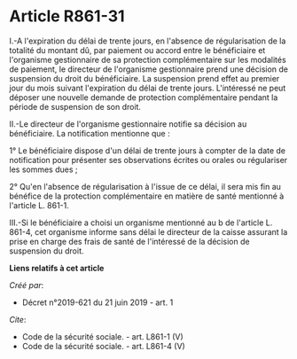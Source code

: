# Article R861-31

I.-A l'expiration du délai de trente jours, en l'absence de régularisation de la totalité du montant dû, par paiement ou
accord entre le bénéficiaire et l'organisme gestionnaire de sa protection complémentaire sur les modalités de paiement, le
directeur de l'organisme gestionnaire prend une décision de suspension du droit du bénéficiaire. La suspension prend effet au
premier jour du mois suivant l'expiration du délai de trente jours. L'intéressé ne peut déposer une nouvelle demande de
protection complémentaire pendant la période de suspension de son droit. 

II.-Le directeur de l'organisme gestionnaire notifie sa décision au bénéficiaire. La notification mentionne que : 

1° Le bénéficiaire dispose d'un délai de trente jours à compter de la date de notification pour présenter ses observations
écrites ou orales ou régulariser les sommes dues ; 

2° Qu'en l'absence de régularisation à l'issue de ce délai, il sera mis fin au bénéfice de la protection complémentaire en
matière de santé mentionné à l'article L. 861-1. 

III.-Si le bénéficiaire a choisi un organisme mentionné au b de l'article L. 861-4, cet organisme informe sans délai le
directeur de la caisse assurant la prise en charge des frais de santé de l'intéressé de la décision de suspension du droit.

**Liens relatifs à cet article**

_Créé par_:

  - Décret n°2019-621 du 21 juin 2019 - art. 1

_Cite_:

  - Code de la sécurité sociale. - art. L861-1 (V)
  - Code de la sécurité sociale. - art. L861-4 (V)

